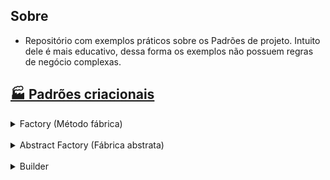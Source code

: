 ## Sobre 

- Repositório com exemplos práticos sobre os Padrões de projeto. Intuito dele é mais educativo, dessa forma os exemplos não possuem regras de negócio complexas.

## [🏭 Padrões criacionais](https://github.com/AdrianeRibeiro/DesignPatternsRuby/blob/main/criacionais/)

<details>
<summary>Factory (Método fábrica) </summary>
  <br>

  - Usado para criar objetos de forma flexível e desacoplada.

  - Ajuda a promover o princípio do **Open/Closed** - o código deve estar aberto para extensão, mas fechado para modificação. 

  - É útil em situações em que você não sabe exatamente qual classe de objeto deve ser instanciada até o tempo de execução.

  - A ideia central do padrão Factory é definir uma interface (ou classe abstrata) que declara um método para a criação de objetos. 
    - As classes concretas que implementam essa interface fornecem a implementação real desse método, criando instâncias de objetos específicos. Isso permite que o cliente (código que deseja criar objetos) use a interface para criar objetos sem precisar se preocupar com os detalhes de como os objetos são criados.
  
  <a href="https://github.com/AdrianeRibeiro/DesignPatternsRuby/blob/main/criacionais/factory.rb">👩🏼‍💻 Show me the code</a>
</details>

<br>

<details>
<summary>Abstract Factory (Fábrica abstrata)</summary>
  <br>

  - É um padrão de criação. Ele fornece uma interface abstrata (geralmente uma classe ou conjunto de métodos) para criar famílias de objetos relacionados. 

  - Resumindo, o Abstract Factory envolve:

    - Abstração da fábrica: define uma interface que declara a criação de objetos relacionados. Exemplo: `UIFactory`

    - Fábricas concretas: fornecem a implementação real para criar os objetos. Exemplo: `WebFactory e MobileFactory`

    - Famílias de produtos: São conjuntos de objetos relacionados. Exemplo: `Button e Input`

  - É usado quando você precisa criar objetos que compartilham uma interface comum, mas pertencem a famílias diferentes, e você deseja garantir que essas famílias de objetos sejam consistentes e intercambiáveis. Isso promove um código mais flexível, de fácil manutenção e menos propenso a erros.

  <a href="https://github.com/AdrianeRibeiro/DesignPatternsRuby/blob/main/criacionais/abstract_factory.rb">👩🏼‍💻 Show me the code</a>

</details>

<br>

<details>
<summary>Builder</summary>
  <br>

  - Usado quando precisamos construir objetos complexos com muitos atributos configuráveis, passo a passo. Ele simplifica o processo de instanciação de objetos.
  
  - Permite separar a construção de um objeto complexo da sua representação para que o mesmo processo de construção possa criar representações diferentes.

  - O padrão Builder é útil quando:
    - a construção de um objeto é algo independente das partes que compõem (métodos que estão construindo o objeto). 
    - pode haver muitas maneiras de construir objetos complexos.
    - trabalha-se com muitos parâmetros no construtor

  <a href="https://github.com/AdrianeRibeiro/DesignPatternsRuby/blob/main/criacionais/builder.rb">👩🏼‍💻 Show me the code</a>

</details>
